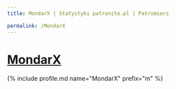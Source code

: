 ```yaml
---
title: MondarX | Statystyki patronite.pl | Patromierz

permalink: /MondarX
---
```


# [MondarX](https://patronite.pl/MondarX)

{% include profile.md name="MondarX" prefix="m" %}
